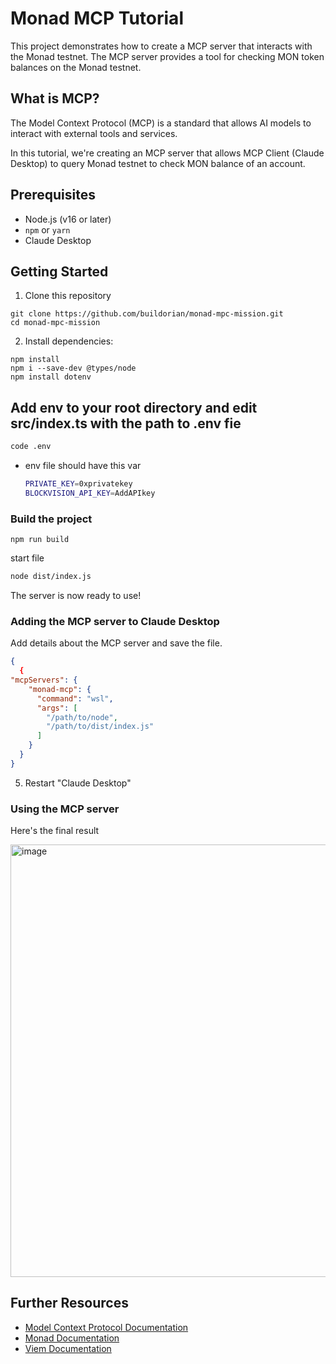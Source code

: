 # Monad MCP Tutorial

This project demonstrates how to create a MCP server that interacts with the Monad testnet. The MCP server provides a tool for checking MON token balances on the Monad testnet.

## What is MCP?

The Model Context Protocol (MCP) is a standard that allows AI models to interact with external tools and services. 

In this tutorial, we're creating an MCP server that allows MCP Client (Claude Desktop) to query Monad testnet to check MON balance of an account.

## Prerequisites

- Node.js (v16 or later)
- `npm` or `yarn`
- Claude Desktop

## Getting Started

1. Clone this repository

```shell
git clone https://github.com/buildorian/monad-mpc-mission.git
cd monad-mpc-mission
```

2. Install dependencies:

```
npm install
npm i --save-dev @types/node
npm install dotenv
```

## Add env to your root directory and edit src/index.ts with the path to .env fie
```bash
code .env
```
- env file should have this var
  ```bash
  PRIVATE_KEY=0xprivatekey
  BLOCKVISION_API_KEY=AddAPIkey
  ```

### Build the project

```shell
npm run build
```

start file

```bash
node dist/index.js
```
The server is now ready to use!

### Adding the MCP server to Claude Desktop

Add details about the MCP server and save the file.

```json
{
  {
"mcpServers": {
    "monad-mcp": {
      "command": "wsl",
      "args": [
        "/path/to/node",
        "/path/to/dist/index.js"
      ]
    }
  }
}
```

5. Restart "Claude Desktop"

### Using the MCP server

Here's the final result

<img width="692" alt="image" src="https://github.com/user-attachments/assets/55a51210-4a03-4907-b826-3383b323e168" />



## Further Resources

- [Model Context Protocol Documentation](https://modelcontextprotocol.io/introduction)
- [Monad Documentation](https://docs.monad.xyz/)
- [Viem Documentation](https://viem.sh/)

